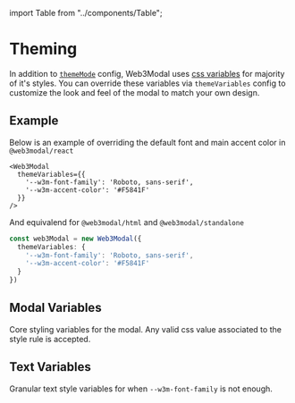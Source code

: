 import Table from "../components/Table";

# Theming

In addition to [`themeMode`](./options.md#thememode-optional) config, Web3Modal uses [css variables](https://developer.mozilla.org/en-US/docs/Web/CSS/Using_CSS_custom_properties) for majority of it's styles. You can override these variables via `themeVariables` config to customize the look and feel of the modal to match your own design.

## Example

Below is an example of overriding the default font and main accent color in `@web3modal/react`

```tsx
<Web3Modal
  themeVariables={{
    '--w3m-font-family': 'Roboto, sans-serif',
    '--w3m-accent-color': '#F5841F'
  }}
/>
```

And equivalend for `@web3modal/html` and `@web3modal/standalone`

```ts
const web3Modal = new Web3Modal({
  themeVariables: {
    '--w3m-font-family': 'Roboto, sans-serif',
    '--w3m-accent-color': '#F5841F'
  }
})
```

## Modal Variables

Core styling variables for the modal. Any valid css value associated to the style rule is accepted.

<Table
  headers={["Variable", "Description", "Example"]}
  data={[
    {
      variable: { code: "--w3m-font-family" },
      description: "Base font family",
      example: { code: "Roboto, sans-serif" },
    },
    {
      variable: { code: "--w3m-z-index" },
      description: "Z-index position",
      example: { code: "10" },
    },
    {
      variable: { code: "--w3m-accent-color" },
      description: "Color used for buttons, icons, labels, etc.",
      example: { code: "#FFFFFF" },
    },
    {
      variable: { code: "--w3m-accent-fill-color" },
      description: "Color used for text and icons inside elements with accent color background",
      example: { code: "#000000" },
    },
    {
      variable: { code: "--w3m-background-color" },
      description: "Background color to be used isntead of default animated gradient",
      example: { code: "#CECECE" },
    },
    {
      variable: { code: "--w3m-background-image-url" },
      description: "Background image URL to be used instead of default animated gradient",
      example: { code: "https://..." },
    },
    {
      variable: { code: "--w3m-logo-image-url" },
      description: "Image URL to be used instead of WalletConnect logo",
      example: { code: "https://..." },
    },
    {
      variable: { code: "--w3m-background-border-radius" },
      description: "Border radius applied to the modal background",
      example: { code: "12px" },
    },
    {
      variable: { code: "--w3m-container-border-radius" },
      description: "Border radius applied to main modal content area",
      example: { code: "24px" },
    },
    {
      variable: { code: "--w3m-wallet-icon-border-radius" },
      description: "Border radius applied to wallet icons",
      example: { code: "2em" },
    },
    {
      variable: { code: "--w3m-wallet-icon-large-border-radius" },
      description: "Border radius applied to large wallet icons",
      example: { code: "3em" },
    },
    {
      variable: { code: "--w3m-wallet-icon-small-border-radius " },
      description: "Border radius applied to small wallet icons",
      example: { code: "1em" },
    },
    {
      variable: { code: "--w3m-input-border-radius" },
      description: "Border radius applied to text inputs",
      example: { code: "50%" },
    },
    {
      variable: { code: "--w3m-notification-border-radius" },
      description: "Border radius applied to toast notification",
      example: { code: "2rem" },
    },
    {
      variable: { code: "--w3m-button-border-radius" },
      description: "Border radius applied to primary buttons like 'Connect' or 'Account'",
      example: { code: "8px" },
    },
    {
      variable: { code: "--w3m-secondary-button-border-radius" },
      description: "Border radius applied to secondary buttons, ones inside modal views",
      example: { code: "8px" },
    },
    {
      variable: { code: "--w3m-icon-button-border-radius" },
      description: "Border radius applied to icon only buttons like 'Copy' or 'Disconnect'",
      example: { code: "50%" },
    },
    {
      variable: { code: "--w3m-button-hover-highlight-border-radius" },
      description: "Border radius applied to hover highlight on wallet or chain buttons",
      example: { code: "2rem" },
    },
  ]}
/>

## Text Variables

Granular text style variables for when `--w3m-font-family` is not enough.

<Table
  headers={["Variable", "Description", "Example"]}
  data={[
    {
      variable: { code: "--w3m-text-big-bold-size" },
      description: "Font size of big-bold text variant (modal and page titles)",
      example: { code: "2rem" },
    },
    {
      variable: { code: "--w3m-text-big-bold-weight" },
      description: "Font weight of big-bold text variant (modal and page titles)",
      example: { code: "bold" },
    },
    {
      variable: { code: "--w3m-text-big-bold-line-height" },
      description: "Line height of big-bold text variant (modal and page titles)",
      example: { code: "14px" }
    },
    {
      variable: { code: "--w3m-text-big-bold-letter-spacing" },
      description: "Letter spacing of big-bold text variant (modal and page titles)",
      example: { code: "1px" }
    },
    {
      variable: { code: "--w3m-text-big-bold-text-transform" },
      description: "Text transform of big-bold text variant (modal and page titles)",
      example: { code: "uppercase" }
    },
    {
      variable: { code: "--w3m-text-big-bold-font-family" },
      description: "Font family of big-bold text variant (modal and page titles)",
      example: { code: "Helvetica, sans-serif" },
    },
    {
      variable: { code: "--w3m-text-medium-regular-size" },
      description: "Font size of medium-regular text variant (button and data labels)",
      example: { code: "1rem" },
    },
    {
      variable: { code: "--w3m-text-medium-regular-weight" },
      description: "Font weight of medium-regular text variant (button and data labels)",
      example: { code: "normal" },
    },
    {
      variable: { code: "--w3m-text-medium-regular-line-height" },
      description: "Line height of medium-regular text variant (button and data labels)",
      example: { code: "14px" }
    },
    {
      variable: { code: "--w3m-text-medium-regular-letter-spacing" },
      description: "Letter spacing of medium-regular text variant (button and data labels)",
      example: { code: "1px" }
    },
    {
      variable: { code: "--w3m-text-medium-regular-text-transform" },
      description: "Text transform of medium-regular text variant (button and data labels)",
      example: { code: "capitalize" }
    },
    {
      variable: { code: "--w3m-text-medium-regular-font-family" },
      description: "Font family of medium-regular text variant (button and data labels)",
      example: { code: "Arial, sans-serif" },
    },
    {
      variable: { code: "--w3m-text-small-regular-size" },
      description: "Font size of small-regular text variant (secondary buttons, toast notification and labels)",
      example: { code: "0.75rem" },
    },
    {
      variable: { code: "--w3m-text-small-regular-weight" },
      description: "Font weight of small-regular text variant (secondary buttons, toast notification and labels)",
      example: { code: "normal" },
    },
    {
      variable: { code: "--w3m-text-small-regular-line-height" },
      description: "Line height of small-regular text variant (secondary buttons, toast notification and labels)",
      example: { code: "14px" }
    },
    {
      variable: { code: "--w3m-text-small-regular-letter-spacing" },
      description: "Letter spacing of small-regular text variant (secondary buttons, toast notification and labels)",
      example: { code: "1px" }
    },
    {
      variable: { code: "--w3m-text-small-regular-text-transform" },
      description: "Text transform of small-regular text variant (secondary buttons, toast notification and labels)",
      example: { code: "capitalize" }
    },
    {
      variable: { code: "--w3m-text-small-regular-font-family" },
      description: "Font family of small-regular text variant (secondary buttons, toast notification and labels)",
      example: { code: "Helvetica, sans-serif" },
    },
    {
      variable: { code: "--w3m-text-small-thin-size" },
      description: "Font size of small-thin text variant (input placeholder and help text)",
      example: { code: "0.65rem" },
    },
    {
      variable: { code: "--w3m-text-small-thin-weight" },
      description: "Font weight of small-thin text variant (input placeholder and help text)",
      example: { code: "lighter" },
    },
    {
      variable: { code: "--w3m-text-small-thin-line-height" },
      description: "Line height of small-thin text variant (input placeholder and help text)",
      example: { code: "0.8rem" }
    },
    {
      variable: { code: "--w3m-text-small-thin-letter-spacing" },
      description: "Letter spacing of small-thin text variant (input placeholder and help text)",
      example: { code: "0.01em" }
    },
    {
      variable: { code: "--w3m-text-small-thin-text-transform" },
      description: "Text transform of small-thin text variant (input placeholder and help text)",
      example: { code: "none" }
    },
    {
      variable: { code: "--w3m-text-small-thin-font-family" },
      description: "Font family of small-thin text variant (input placeholder and help text)",
      example: { code: "Arial, sans-serif" },
    },
    {
      variable: { code: "--w3m-text-xsmall-bold-size" },
      description: "Font size of xsmall-bold text variant (sublabels)",
      example: { code: "0.5rem" },
    },
    {
      variable: { code: "--w3m-text-xsmall-bold-weight" },
      description: "Font weight of xsmall-bold text variant (sublabels)",
      example: { code: "bold" },
    },
    {
      variable: { code: "--w3m-text-xsmall-bold-line-height" },
      description: "Line height of xsmall-bold text variant (sublabels)",
      example: { code: "10px" }
    },
    {
      variable: { code: "--w3m-text-xsmall-bold-letter-spacing" },
      description: "Letter spacing of xsmall-bold text variant (sublabels)",
      example: { code: "-0.03em" }
    },
    {
      variable: { code: "--w3m-text-xsmall-bold-text-transform" },
      description: "Text transform of xsmall-bold text variant (sublabels)",
      example: { code: "uppercase" }
    },
    {
      variable: { code: "--w3m-text-xsmall-bold-font-family" },
      description: "Font family of xsmall-bold text variant (sublabels)",
      example: { code: "Arial, sans-serif" },
    },
    {
      variable: { code: "--w3m-text-xsmall-regular-size" },
      description: "Font size of xsmall-regular text variant (wallet and network button labels)",
      example: { code: "0.5rem" },
    },
    {
      variable: { code: "--w3m-text-xsmall-regular-weight" },
      description: "Font weight of xsmall-regular text variant (wallet and network button labels)",
      example: { code: "normal" },
    },
    {
      variable: { code: "--w3m-text-xsmall-regular-line-height" },
      description: "Line height of xsmall-regular text variant (wallet and network button labels)",
      example: { code: "10px" },
    },
    {
      variable: { code: "--w3m-text-xsmall-regular-letter-spacing" },
      description: "Letter spacing of xsmall-regular text variant (wallet and network button labels)",
      example: { code: "0.1em" },
    },
    {
      variable: { code: "--w3m-text-xsmall-regular-text-transform" },
      description: "Text transform of xsmall-regular text variant (wallet and network button labels)",
      example: { code: "none" },
    },
    {
      variable: { code: "--w3m-text-xsmall-regular-font-family" },
      description: "Font family of xsmall-regular text variant (wallet and network button labels)",
      example: { code: "Helvetica, sans-serif" },
    },
  ]}
/>
